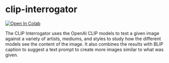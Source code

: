 # clip-interrogator

[![Open In Colab](https://colab.research.google.com/assets/colab-badge.svg)](https://colab.research.google.com/github/pharmapsychotic/clip-interrogator/blob/main/clip_interrogator.ipynb)

The CLIP Interrogator uses the OpenAI CLIP models to test a given image against a variety of artists, mediums, and styles to study how the different models see the content of the image. It also combines the results with BLIP caption to suggest a text prompt to create more images similar to what was given.

